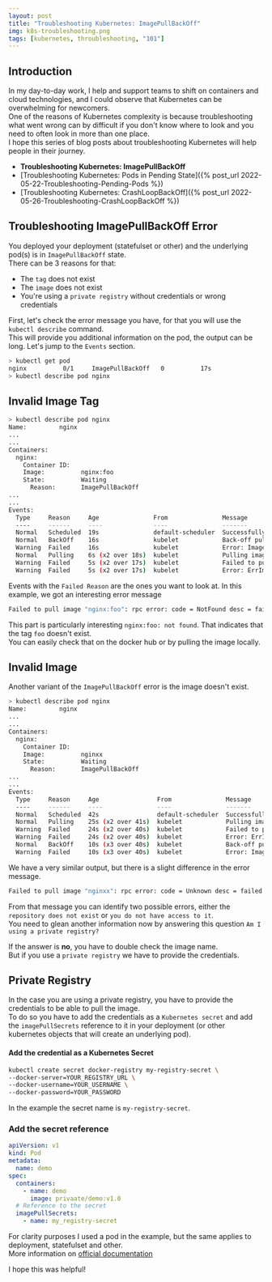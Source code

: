 ```yaml
---
layout: post
title: "Troubleshooting Kubernetes: ImagePullBackOff"
img: k8s-troubleshooting.png
tags: [kubernetes, throubleshooting, "101"]
---
```


## __Introduction__

In my day-to-day work, I help and support teams to shift on containers and cloud technologies, and I could observe that Kubernetes can be overwhelming for newcomers.  
One of the reasons of Kubernetes complexity is because troubleshooting what went wrong can by difficult if you don't know where to look and you need to often look in more than one place.  
I hope this series of blog posts about troubleshooting Kubernetes will help people in their journey.

- __Troubleshooting Kubernetes: ImagePullBackOff__
- [Troubleshooting Kubernetes: Pods in Pending State]({% post_url 2022-05-22-Troubleshooting-Pending-Pods %})
- [Troubleshooting Kubernetes: CrashLoopBackOff]({% post_url 2022-05-26-Troubleshooting-CrashLoopBackOff %})

## __Troubleshooting ImagePullBackOff Error__

You deployed your deployment (statefulset or other) and the underlying pod(s) is in `ImagePullBackOff` state.  
There can be 3 reasons for that:
- The `tag` does not exist
- The `image` does not exist
- You're using a `private registry` without credentials or wrong credentials

First, let's check the error message you have, for that you will use the `kubectl describe` command.  
This will provide you additional information on the pod, the output can be long. Let's jump to the `Events` section.

```sh
> kubectl get pod
nginx          0/1     ImagePullBackOff   0          17s
> kubectl describe pod nginx
```

## __Invalid Image Tag__

```sh
> kubectl describe pod nginx
Name:         nginx
...
...
Containers:
  nginx:
    Container ID:
    Image:          nginx:foo
    State:          Waiting
      Reason:       ImagePullBackOff
...
...
Events:
  Type     Reason     Age               From               Message
  ----     ------     ----              ----               -------
  Normal   Scheduled  19s               default-scheduler  Successfully assigned dev/nginx to worker-node01
  Normal   BackOff    16s               kubelet            Back-off pulling image "nginx:foo"
  Warning  Failed     16s               kubelet            Error: ImagePullBackOff
  Normal   Pulling    6s (x2 over 18s)  kubelet            Pulling image "nginx:foo"
  Warning  Failed     5s (x2 over 17s)  kubelet            Failed to pull image "nginx:foo": rpc error: code = NotFound desc = failed to pull and unpack image "docker.io/library/nginx:foo": failed to resolve reference "docker.io/library/nginx:foo": docker.io/library/nginx:foo: not found
  Warning  Failed     5s (x2 over 17s)  kubelet            Error: ErrImagePull
```

Events with the `Failed Reason` are the ones you want to look at.
In this example, we got an interesting error message
```sh
Failed to pull image "nginx:foo": rpc error: code = NotFound desc = failed to pull and unpack image "docker.io/library/nginx:foo": failed to resolve reference "docker.io/library/nginx:foo": docker.io/library/nginx:foo: not found
```
This part is particularly interesting `nginx:foo: not found`. That indicates that the tag `foo` doesn't exist.  
You can easily check that on the docker hub or by pulling the image locally.

## __Invalid Image__

Another variant of the `ImagePullBackOff` error is the image doesn't exist.
```sh
> kubectl describe pod nginx
Name:         nginx
...
...
Containers:
  nginx:
    Container ID:
    Image:          nginxx
    State:          Waiting
      Reason:       ImagePullBackOff
...
...
Events:
  Type     Reason     Age                From               Message
  ----     ------     ----               ----               -------
  Normal   Scheduled  42s                default-scheduler  Successfully assigned dev/nginx to worker-node01
  Normal   Pulling    25s (x2 over 41s)  kubelet            Pulling image "nginxx"
  Warning  Failed     24s (x2 over 40s)  kubelet            Failed to pull image "nginxx": rpc error: code = Unknown desc = failed to pull and unpack image "docker.io/library/nginxx:latest": failed to resolve reference "docker.io/library/nginxx:latest": pull access denied, repository does not exist or may require authorization: server message: insufficient_scope: authorization failed
  Warning  Failed     24s (x2 over 40s)  kubelet            Error: ErrImagePull
  Normal   BackOff    10s (x3 over 40s)  kubelet            Back-off pulling image "nginxx"
  Warning  Failed     10s (x3 over 40s)  kubelet            Error: ImagePullBackOff
```
We have a very similar output, but there is a slight difference in the error message.
```sh
Failed to pull image "nginxx": rpc error: code = Unknown desc = failed to pull and unpack image "docker.io/library/nginxx:latest": failed to resolve reference "docker.io/library/nginxx:latest": pull access denied, repository does not exist or may require authorization: server message: insufficient_scope: authorization failed
```
From that message you can identify two possible errors, either the `repository does not exist` or `you do not have access to it`.  
You need to glean another information now by answering this question `Am I using a private registry?`

If the answer is __no__, you have to double check the image name.  
But if you use a `private registry` we have to provide the credentials.

## __Private Registry__

In the case you are using a private registry, you have to provide the credentials to be able to pull the image.  
To do so you have to add the credentials as a `Kubernetes secret` and add the `imagePullSecrets` reference to it in your deployment (or other kubernetes objects that will create an underlying pod).

#### __Add the credential as a Kubernetes Secret__
```sh
kubectl create secret docker-registry my-registry-secret \
--docker-server=YOUR_REGISTRY_URL \
--docker-username=YOUR_USERNAME \
--docker-password=YOUR_PASSWORD
```
In the example the secret name is `my-registry-secret`.

### __Add the secret reference__

```yaml
apiVersion: v1
kind: Pod
metadata:
  name: demo
spec:
  containers:
    - name: demo
      image: privaate/demo:v1.0
  # Reference to the secret
  imagePullSecrets:
    - name: my_registry-secret
```

For clarity purposes I used a pod in the example, but the same applies to deployment, statefulset and other.  
More information on [official documentation](https://kubernetes.io/docs/concepts/containers/images/#using-a-private-registry)

I hope this was helpful!